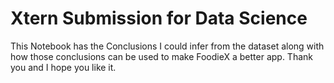 # Xtern Submission for Data Science
This Notebook has the Conclusions I could infer from the dataset along with how those conclusions can be used to make FoodieX a better app.
Thank you and I hope you like it.
